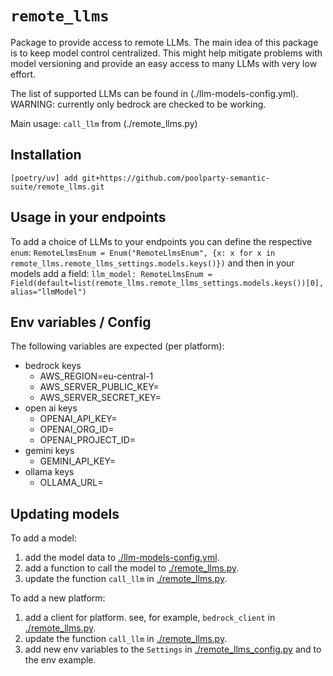 # `remote_llms`

Package to provide access to remote LLMs. The main idea of this package is to keep model control centralized. This might help mitigate problems with model versioning and provide an easy access to many LLMs with very low effort.

The list of supported LLMs can be found in (./llm-models-config.yml). WARNING: currently only bedrock are checked to be working.

Main usage: `call_llm` from (./remote_llms.py)

## Installation

`[poetry/uv] add git+https://github.com/poolparty-semantic-suite/remote_llms.git`

## Usage in your endpoints

To add a choice of LLMs to your endpoints you can define the respective `enum`:
`RemoteLlmsEnum = Enum("RemoteLlmsEnum", {x: x for x in remote_llms.remote_llms_settings.models.keys()})`
and then in your models add a field:
`llm_model: RemoteLlmsEnum = Field(default=list(remote_llms.remote_llms_settings.models.keys())[0], alias="llmModel")`

## Env variables / Config

The following variables are expected (per platform):
  * bedrock keys
     * AWS_REGION=eu-central-1
     * AWS_SERVER_PUBLIC_KEY=
     * AWS_SERVER_SECRET_KEY=
  * open ai keys
     * OPENAI_API_KEY=
     * OPENAI_ORG_ID=
     * OPENAI_PROJECT_ID=
  * gemini keys
     * GEMINI_API_KEY=
  * ollama keys
     * OLLAMA_URL=

## Updating models

To add a model:
1. add the model data to [./llm-models-config.yml](remote_llms/llm-models-config.yml).
2. add a function to call the model to [./remote_llms.py](./remote_llms.py).
3. update the function `call_llm` in [./remote_llms.py](./remote_llms.py).

To add a new platform:
1. add a client for platform. see, for example, `bedrock_client` in [./remote_llms.py](./remote_llms.py).
2. update the function `call_llm` in [./remote_llms.py](./remote_llms.py).
3. add new env variables to the `Settings` in [./remote_llms_config.py](./remote_llms_config.py) and to the env example.